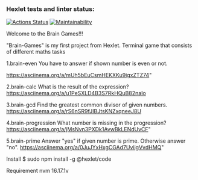### Hexlet tests and linter status:

[![Actions Status](https://github.com/LucyMiMi/fullstack-javascript-project-44/workflows/hexlet-check/badge.svg)](https://github.com/LucyMiMi/fullstack-javascript-project-44/actions)
[![Maintainability](https://api.codeclimate.com/v1/badges/2e4cc5f3d3f53a7b16ce/maintainability)](https://codeclimate.com/github/LucyMiMi/fullstack-javascript-project-44/maintainability)


                
Welcome to the Brain Games!!!

"Brain-Games" is my first project from Hexlet.
Terminal game that consists of different maths tasks

1.brain-even
You have to answer if shown number is even or not.</p>
https://asciinema.org/a/mUh5bEuCsmHEKXKu9igxZTZ74"

2.brain-calc
What is the result of the expression?
https://asciinema.org/a/u1PeSXLD4B3S7RkHQuB82naIo

3.brain-gcd
Find the greatest common divisor of given numbers.
https://asciinema.org/a/rS6nSR9fJIBJtsKNZxqneeJ8U

4.brain-progression
What number is missing in the progression?
https://asciinema.org/a/jMsNvn3PXDk1AvwBkLENdUvCF"

5.brain-prime
Answer "yes" if given number is prime. Otherwise answer "no".
https://asciinema.org/a/0JuJYxHxgCGAd7UviigVvdHMQ"

Install
$ sudo npm install -g @hexlet/code

Requirement
nvm 16.17.1v
